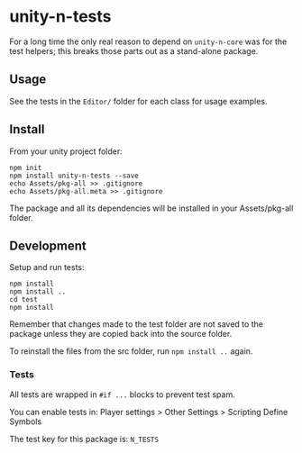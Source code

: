 # unity-n-tests

For a long time the only real reason to depend on `unity-n-core` was for the
test helpers; this breaks those parts out as a stand-alone package.

## Usage

See the tests in the `Editor/` folder for each class for usage examples.

## Install

From your unity project folder:

    npm init
    npm install unity-n-tests --save
    echo Assets/pkg-all >> .gitignore
    echo Assets/pkg-all.meta >> .gitignore

The package and all its dependencies will be installed in
your Assets/pkg-all folder.

## Development

Setup and run tests:

    npm install
    npm install ..
    cd test
    npm install

Remember that changes made to the test folder are not saved to the package
unless they are copied back into the source folder.

To reinstall the files from the src folder, run `npm install ..` again.

### Tests

All tests are wrapped in `#if ...` blocks to prevent test spam.

You can enable tests in: Player settings > Other Settings > Scripting Define Symbols

The test key for this package is: `N_TESTS`
